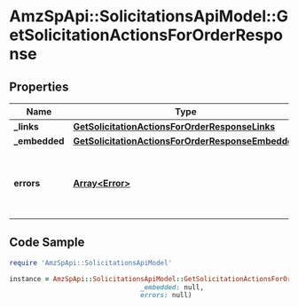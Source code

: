 # AmzSpApi::SolicitationsApiModel::GetSolicitationActionsForOrderResponse

## Properties

Name | Type | Description | Notes
------------ | ------------- | ------------- | -------------
**_links** | [**GetSolicitationActionsForOrderResponseLinks**](GetSolicitationActionsForOrderResponseLinks.md) |  | [optional] 
**_embedded** | [**GetSolicitationActionsForOrderResponseEmbedded**](GetSolicitationActionsForOrderResponseEmbedded.md) |  | [optional] 
**errors** | [**Array&lt;Error&gt;**](Error.md) | A list of error responses returned when a request is unsuccessful. | [optional] 

## Code Sample

```ruby
require 'AmzSpApi::SolicitationsApiModel'

instance = AmzSpApi::SolicitationsApiModel::GetSolicitationActionsForOrderResponse.new(_links: null,
                                 _embedded: null,
                                 errors: null)
```


